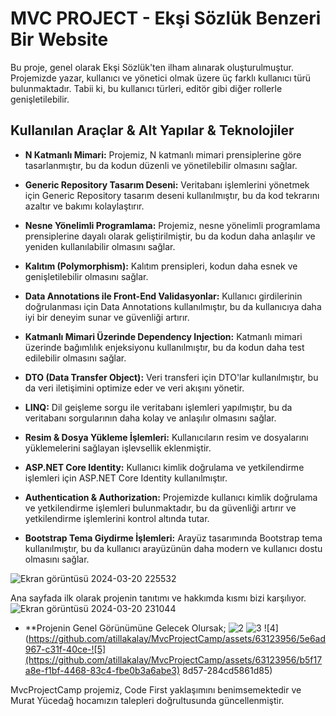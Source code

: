 # MVC PROJECT - Ekşi Sözlük Benzeri Bir Website

Bu proje, genel olarak Ekşi Sözlük'ten ilham alınarak oluşturulmuştur. Projemizde yazar, kullanıcı ve yönetici olmak üzere üç farklı kullanıcı türü bulunmaktadır. Tabii ki, bu kullanıcı türleri, editör gibi diğer rollerle genişletilebilir.

## Kullanılan Araçlar & Alt Yapılar & Teknolojiler

- **N Katmanlı Mimari:** Projemiz, N katmanlı mimari prensiplerine göre tasarlanmıştır, bu da kodun düzenli ve yönetilebilir olmasını sağlar.
  
- **Generic Repository Tasarım Deseni:** Veritabanı işlemlerini yönetmek için Generic Repository tasarım deseni kullanılmıştır, bu da kod tekrarını azaltır ve bakımı kolaylaştırır.
  
- **Nesne Yönelimli Programlama:** Projemiz, nesne yönelimli programlama prensiplerine dayalı olarak geliştirilmiştir, bu da kodun daha anlaşılır ve yeniden kullanılabilir olmasını sağlar.
  
- **Kalıtım (Polymorphism):** Kalıtım prensipleri, kodun daha esnek ve genişletilebilir olmasını sağlar.
  
- **Data Annotations ile Front-End Validasyonlar:** Kullanıcı girdilerinin doğrulanması için Data Annotations kullanılmıştır, bu da kullanıcıya daha iyi bir deneyim sunar ve güvenliği artırır.
  
- **Katmanlı Mimari Üzerinde Dependency Injection:** Katmanlı mimari üzerinde bağımlılık enjeksiyonu kullanılmıştır, bu da kodun daha test edilebilir olmasını sağlar.
  
- **DTO (Data Transfer Object):** Veri transferi için DTO'lar kullanılmıştır, bu da veri iletişimini optimize eder ve veri akışını yönetir.
  
- **LINQ:** Dil geişleme sorgu ile veritabanı işlemleri yapılmıştır, bu da veritabanı sorgularının daha kolay ve anlaşılır olmasını sağlar.
  
- **Resim & Dosya Yükleme İşlemleri:** Kullanıcıların resim ve dosyalarını yüklemelerini sağlayan işlevsellik eklenmiştir.
  
- **ASP.NET Core Identity:** Kullanıcı kimlik doğrulama ve yetkilendirme işlemleri için ASP.NET Core Identity kullanılmıştır.
  
- **Authentication & Authorization:** Projemizde kullanıcı kimlik doğrulama ve yetkilendirme işlemleri bulunmaktadır, bu da güvenliği artırır ve yetkilendirme işlemlerini kontrol altında tutar.
  
- **Bootstrap Tema Giydirme İşlemleri:** Arayüz tasarımında Bootstrap tema kullanılmıştır, bu da kullanıcı arayüzünün daha modern ve kullanıcı dostu olmasını sağlar.

![Ekran görüntüsü 2024-03-20 225532](https://github.com/atillakalay/MvcProjectCamp/assets/63123956/3fc6538f-bc11-4abe-9294-29091b06256d)

Ana sayfada ilk olarak projenin tanıtımı ve hakkımda kısmı bizi karşılıyor.
![Ekran görüntüsü 2024-03-20 231044](https://github.com/atillakalay/MvcProjectCamp/assets/63123956/ffd575a2-ad5d-466f-8f9a-280201b5f637)

- **Projenin Genel Görünümüne Gelecek Olursak;
  ![2](https://github.com/atillakalay/MvcProjectCamp/assets/63123956/86867ce9-813d-4de0-8898-7ceb5a5fc2eb)
![3](https://github.com/atillakalay/MvcProjectCamp/assets/63123956/54118443-2345-4a8b-a034-3164b379264b)
![4](https://github.com/atillakalay/MvcProjectCamp/assets/63123956/5e6ad967-c31f-40ce-![5](https://github.com/atillakalay/MvcProjectCamp/assets/63123956/b5f17a8e-f1bf-4468-83c4-fbe0b3a6abe3)
8d57-284cd5861d85)


MvcProjectCamp projemiz, Code First yaklaşımını benimsemektedir ve Murat Yücedağ hocamızın talepleri doğrultusunda güncellenmiştir.




